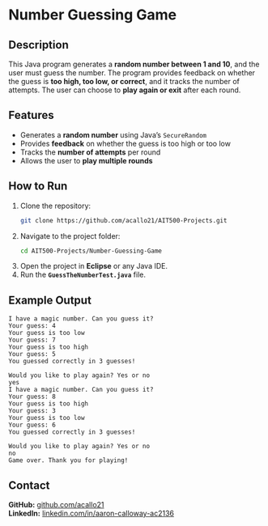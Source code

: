 # Number Guessing Game

## Description
This Java program generates a **random number between 1 and 10**, and the user must guess the number. The program provides feedback on whether the guess is **too high, too low, or correct**, and it tracks the number of attempts. The user can choose to **play again or exit** after each round.

## Features
- Generates a **random number** using Java’s `SecureRandom`  
- Provides **feedback** on whether the guess is too high or too low  
- Tracks the **number of attempts** per round  
- Allows the user to **play multiple rounds**  

## How to Run
1. Clone the repository:  
   ```sh
   git clone https://github.com/acallo21/AIT500-Projects.git
   ```
2. Navigate to the project folder:  
   ```sh
   cd AIT500-Projects/Number-Guessing-Game
   ```
3. Open the project in **Eclipse** or any Java IDE.  
4. Run the **`GuessTheNumberTest.java`** file.

## Example Output
```
I have a magic number. Can you guess it?
Your guess: 4
Your guess is too low
Your guess: 7
Your guess is too high
Your guess: 5
You guessed correctly in 3 guesses!

Would you like to play again? Yes or no
yes
I have a magic number. Can you guess it?
Your guess: 8
Your guess is too high
Your guess: 3
Your guess is too low
Your guess: 6
You guessed correctly in 3 guesses!

Would you like to play again? Yes or no
no
Game over. Thank you for playing!
```

## Contact
**GitHub:** [github.com/acallo21](https://github.com/acallo21)  
**LinkedIn:** [linkedin.com/in/aaron-calloway-ac2136](https://www.linkedin.com/in/aaron-calloway-ac2136/)
